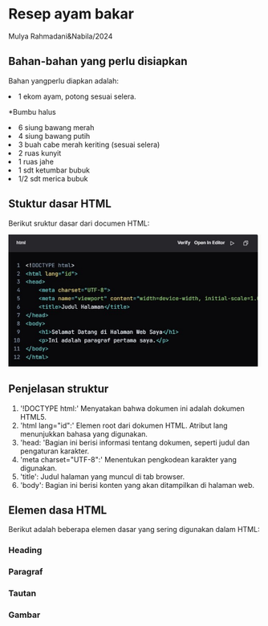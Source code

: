 <h1>Resep ayam bakar</h1>
<p>Mulya Rahmadani&Nabila/2024</p>

<h2>Bahan-bahan yang perlu disiapkan</h2>
<p>Bahan yangperlu diapkan adalah:
<Li>1 ekom ayam, potong sesuai selera.</Li></p>

<p>*Bumbu halus
<Li>6 siung bawang merah</Li>
<Li>4 siung bawang putih</Li>
<Li>3 buah cabe merah keriting (sesuai selera)</Li>
<Li>2 ruas kunyit</Li>
<Li>1 ruas jahe</L>
<Li>1 sdt ketumbar bubuk</Li>
<Li>1/2 sdt merica bubuk</Li></p>
<h2>Stuktur dasar HTML</h2>
<p> Berikut sruktur dasar dari documen HTML:</p>
<img src="ht.jpg">
<h2>Penjelasan struktur</h2>
<p>
  <oL>
    <Li>'!DOCTYPE html:' Menyatakan bahwa dokumen ini adalah dokumen HTML5.</Li>
    <Li>'html lang="id":' Elemen root dari dokumen HTML. Atribut lang menunjukkan bahasa yang digunakan.</Li>
      <Li>'head: 'Bagian ini berisi informasi tentang dokumen, seperti judul dan pengaturan karakter.</Li>
        <Li>'meta charset="UTF-8":' Menentukan pengkodean karakter yang digunakan.</Li>
    <li>'title': Judul halaman yang muncul di tab browser.</li>
    <Li>'body': Bagian ini berisi konten yang akan ditampilkan di halaman web.</Li>
  </oL>
</p>
<h2>Elemen dasa HTML</h2>
<P>Berikut adalah beberapa elemen dasar yang sering digunakan dalam HTML:</P>
<h3>Heading</h3>
 
  <h3>Paragraf</h3> 
 <h3>Tautan</h3>
 <h3>Gambar</h3>



